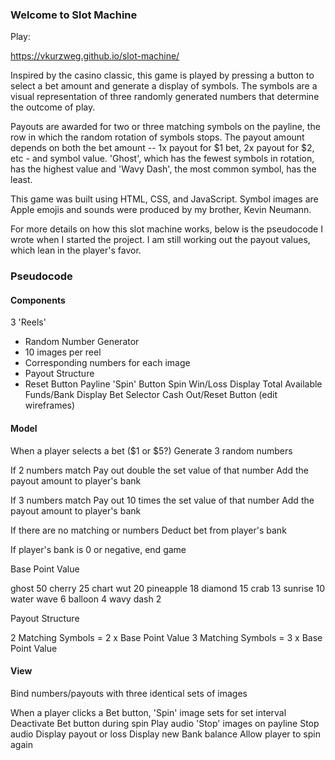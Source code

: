### Welcome to Slot Machine

Play:

https://vkurzweg.github.io/slot-machine/

Inspired by the casino classic, this game is played by pressing a button to select a bet amount and generate a display of symbols. The symbols are a visual representation of three randomly generated numbers that determine the outcome of play.

Payouts are awarded for two or three matching symbols on the payline, the row in which the random rotation of symbols stops. The payout amount depends on both the bet amount -- 1x payout for $1 bet, 2x payout for $2, etc - and symbol value. 'Ghost', which has the fewest symbols in rotation, has the highest value and 'Wavy Dash', the most common symbol, has the least.

This game was built using HTML, CSS, and JavaScript. Symbol images are Apple emojis and sounds were produced by my brother, Kevin Neumann.

For more details on how this slot machine works, below is the pseudocode I wrote when I started the project. I am still working out the payout values, which lean in the player's favor. 

### Pseudocode

#### Components

3 'Reels'
  - Random Number Generator
  - 10 images per reel
  - Corresponding numbers for each image
  - Payout Structure
  - Reset Button
Payline
'Spin' Button
Spin Win/Loss Display
Total Available Funds/Bank Display
Bet Selector
Cash Out/Reset Button (edit wireframes)

#### Model

When a player selects a bet ($1 or $5?)
  Generate 3 random numbers

  If 2 numbers match
    Pay out double the set value of that number
    Add the payout amount to player's bank

  If 3 numbers match
    Pay out 10 times the set value of that number
    Add the payout amount to player's bank

  If there are no matching or numbers
    Deduct bet from player's bank

  If player's bank is 0 or negative,
    end game

Base Point Value

ghost         50
cherry        25
chart wut     20
pineapple     18
diamond       15
crab          13
sunrise       10
water wave     6
balloon        4
wavy dash      2

Payout Structure

2 Matching Symbols = 2 x Base Point Value
3 Matching Symbols = 3 x Base Point Value

#### View

Bind numbers/payouts with three identical sets of images

When a player clicks a Bet button,
  'Spin' image sets for set interval
  Deactivate Bet button during spin
  Play audio
  'Stop' images on payline
  Stop audio
  Display payout or loss
  Display new Bank balance
  Allow player to spin again




